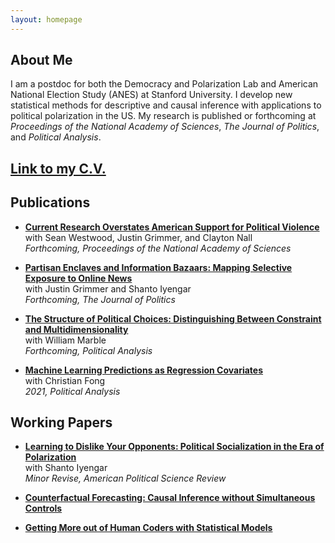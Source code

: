 ```yaml
---
layout: homepage
---
```


## About Me

I am a postdoc for both the Democracy and Polarization Lab and American National Election Study (ANES) at Stanford University. I develop new statistical methods for descriptive and causal inference with applications to political polarization in the US. My research is published or forthcoming at *Proceedings of the National Academy of Sciences*, *The Journal of Politics*, and *Political Analysis*.

## [Link to my C.V.](https://www.dropbox.com/s/sm0pfjekpzdykd7/CV.pdf?dl=0)

<!-- ## Research Interests

- **Political Methodology:** descriptive inference, causal inference, machine learning
- **American Politics:** polarization, political media, political socialization
 -->

## Publications

- [**Current Research Overstates American Support for Political Violence**][1]
  <br>
  with Sean Westwood, Justin Grimmer, and Clayton Nall
  <br>
  *Forthcoming, Proceedings of the National Academy of Sciences*
  <!-- <br>
  [[OSF][1]] -->

- [**Partisan Enclaves and Information Bazaars: Mapping Selective Exposure to Online News**][2]
  <br>
  with Justin Grimmer and Shanto Iyengar
  <br>
  *Forthcoming, The Journal of Politics*
  <!-- <br>
  [[DOI][2]] -->


- [**The Structure of Political Choices: Distinguishing Between Constraint and Multidimensionality**][3]
  <br>
  with William Marble
  <br>
  *Forthcoming, Political Analysis*
  <!-- <br>
  [[DOI][3]] -->

- [**Machine Learning Predictions as Regression Covariates**][4]
  <br>
  with Christian Fong
  <br>
  *2021, Political Analysis*
  <!-- <br>
  [[DOI][4]] -->

## Working Papers

- [**Learning to Dislike Your Opponents: Political Socialization in the Era of Polarization**][5]
  <br>
  with Shanto Iyengar
  <br>
  *Minor Revise, American Political Science Review*
  <!-- <br>
  [[PDF][5]] -->

- [**Counterfactual Forecasting: Causal Inference without Simultaneous Controls**][6]
  <!-- <br>
  [[PDF][6]] -->

- [**Getting More out of Human Coders with Statistical Models**][7]
  <!-- <br>
  [[PDF][7]] -->

[1]: https://osf.io/a8m3n/
[2]: https://doi.org/10.1086/716950
[3]: https://doi.org/10.1017/pan.2021.3
[4]: https://doi.org/10.1017/pan.2020.38  
[5]: https://www.dropbox.com/s/5go8ja05l9vwhfx/Socialization_and_Polarization_maintext.pdf?dl=0
[6]: https://www.dropbox.com/s/bux4klf66dh66qg/FSControls.pdf?dl=0
[7]: https://www.dropbox.com/s/lraimdktckkiwvj/Getting_More_out_of_Human_Coders_with_Statistical_Models.pdf?dl=0